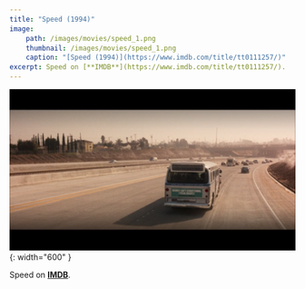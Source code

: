 ```yaml
---
title: "Speed (1994)"
image:
    path: /images/movies/speed_1.png
    thumbnail: /images/movies/speed_1.png
    caption: "[Speed (1994)](https://www.imdb.com/title/tt0111257/)"
excerpt: Speed on [**IMDB**](https://www.imdb.com/title/tt0111257/).
---
```



![alt text](/images/movies/speed_2.png "Title"){: width="600" }


Speed on [**IMDB**](https://www.imdb.com/title/tt0111257/).

